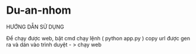 # Du-an-nhom
HƯỚNG DẪN SỬ DỤNG

Để chạy được web, bật cmd chạy lệnh ( python app.py ) 
copy url được gen ra và dán vào trình duyệt - > chạy web
